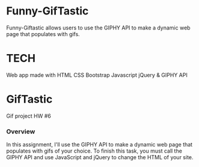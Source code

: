 # Funny-GifTastic

Funny-Giftastic allows users to use the GIPHY API to make a dynamic web page that populates with gifs.

# TECH
Web app made with HTML CSS Bootstrap Javascript jQuery & GIPHY API


# GifTastic
Gif project HW #6

### Overview

In this assignment, I'll use the GIPHY API to make a dynamic web page that populates with gifs of your choice. To finish this task, you must call the GIPHY API and use JavaScript and jQuery to change the HTML of your site.
